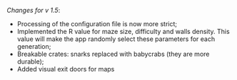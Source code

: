 _Changes for v 1.5_:
- Processing of the configuration file is now more strict;
- Implemented the R value for maze size, difficulty and walls density. This value will make the app randomly select these parameters for each generation;
- Breakable crates: snarks replaced with babycrabs (they are more durable);
- Added visual exit doors for maps
